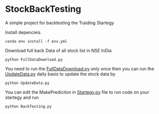 # StockBackTesting
A simple project for backtesting the Traiding Startegy 

Install depencieis

`conda env install -f env.yml`

Download full back Data of all stock list in NSE InDia

`python FullDataDownload.py`

You need to run the [FullDataDownload.py](FullDataDownload.py) only once then you can run the [UpdateData.py](UpdateData.py) daily basis to update the stock data by

`python UpdateData.py`

You can edit the MakePrediciton in [Startegy.py](Prediction/Startegy.py) file to run code on your startegy and run

`python BackTesting.py`


